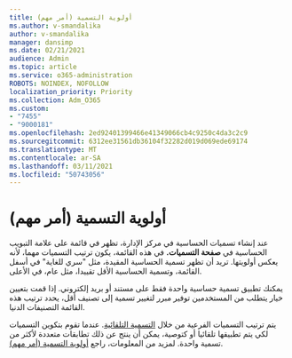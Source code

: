 ```yaml
---
title: أولوية التسمية (أمر مهم)
ms.author: v-smandalika
author: v-smandalika
manager: dansimp
ms.date: 02/21/2021
audience: Admin
ms.topic: article
ms.service: o365-administration
ROBOTS: NOINDEX, NOFOLLOW
localization_priority: Priority
ms.collection: Adm_O365
ms.custom:
- "7455"
- "9000181"
ms.openlocfilehash: 2ed92401399466e41349066cb4c9250c4da3c2c9
ms.sourcegitcommit: 6312ee31561db36104f32282d019d069ede69174
ms.translationtype: MT
ms.contentlocale: ar-SA
ms.lasthandoff: 03/11/2021
ms.locfileid: "50743056"
---
```

# <a name="label-priority-order-matters"></a>أولوية التسمية (أمر مهم)

عند إنشاء تسميات الحساسية في مركز الإدارة، تظهر في  قائمة على علامة التبويب الحساسية في **صفحة التسميات.** في هذه القائمة، يكون ترتيب التسميات مهما، لأنه يعكس أولويتها. تريد أن تظهر تسمية الحساسية المقيدة، مثل "سري للغاية" في أسفل القائمة، وتسمية الحساسية الأقل تقييدا، مثل عام، في الأعلى.

يمكنك تطبيق تسمية حساسية واحدة فقط على مستند أو بريد إلكتروني. إذا قمت بتعيين خيار يتطلب من المستخدمين توفير مبرر لتغيير تسمية إلى تصنيف أقل، يحدد ترتيب هذه القائمة التصنيفات الدنيا.

يتم ترتيب التسميات الفرعية من خلال [التسمية التلقائية](https://docs.microsoft.com/microsoft-365/compliance/apply-sensitivity-label-automatically). عندما تقوم بتكوين التسميات لكي يتم تطبيقها تلقائيا أو كتوصية، يمكن أن ينتج عن ذلك تطابقات متعددة لأكثر من تسمية واحدة. لمزيد من المعلومات، راجع [أولوية التسمية (أمر مهم)](https://docs.microsoft.com/microsoft-365/compliance/sensitivity-labels).